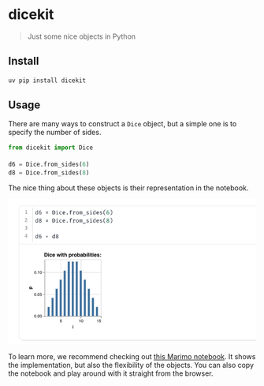 # dicekit

> Just some nice objects in Python

## Install

```bash
uv pip install dicekit
```

## Usage

There are many ways to construct a `Dice` object, but a simple one is to specify the number of sides.

```python
from dicekit import Dice

d6 = Dice.from_sides(6)
d8 = Dice.from_sides(8)
```

The nice thing about these objects is their representation in the notebook.

![Dice output](imgs/overview.png)

To learn more, we recommend checking out [this Marimo notebook](https://koaning.github.io/dicekit/). It shows the implementation, but also the flexibility of the objects. You can also copy the notebook and play around with it straight from the browser.
